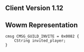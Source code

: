 ## Client Version 1.12

## Wowm Representation
```rust,ignore
cmsg CMSG_GUILD_INVITE = 0x0082 {
    CString invited_player;    
}

```
